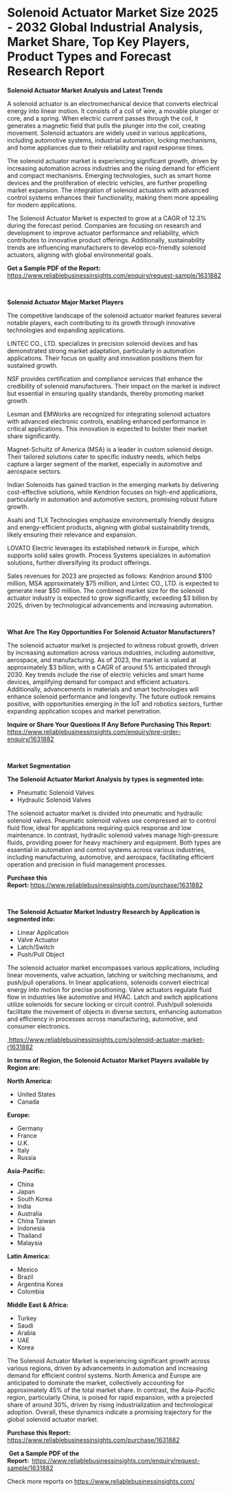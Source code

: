 <p><h1>Solenoid Actuator Market Size 2025 - 2032 Global Industrial Analysis, Market Share, Top Key Players, Product Types and Forecast Research Report</h1></p><p><strong>Solenoid Actuator Market Analysis and Latest Trends</strong></p>
<p><p>A solenoid actuator is an electromechanical device that converts electrical energy into linear motion. It consists of a coil of wire, a movable plunger or core, and a spring. When electric current passes through the coil, it generates a magnetic field that pulls the plunger into the coil, creating movement. Solenoid actuators are widely used in various applications, including automotive systems, industrial automation, locking mechanisms, and home appliances due to their reliability and rapid response times.</p><p>The solenoid actuator market is experiencing significant growth, driven by increasing automation across industries and the rising demand for efficient and compact mechanisms. Emerging technologies, such as smart home devices and the proliferation of electric vehicles, are further propelling market expansion. The integration of solenoid actuators with advanced control systems enhances their functionality, making them more appealing for modern applications.</p><p>The Solenoid Actuator Market is expected to grow at a CAGR of 12.3% during the forecast period. Companies are focusing on research and development to improve actuator performance and reliability, which contributes to innovative product offerings. Additionally, sustainability trends are influencing manufacturers to develop eco-friendly solenoid actuators, aligning with global environmental goals.</p></p>
<p><strong>Get a Sample PDF of the Report:&nbsp;</strong> <a href="https://www.reliablebusinessinsights.com/enquiry/request-sample/1631882?utm_campaign=2242&utm_medium=2&utm_source=Github&utm_content=ia&utm_term=10042025&utm_id=solenoid-actuator">https://www.reliablebusinessinsights.com/enquiry/request-sample/1631882</a></p>
<p>&nbsp;</p>
<p><strong>Solenoid Actuator Major Market Players</strong></p>
<p><p>The competitive landscape of the solenoid actuator market features several notable players, each contributing to its growth through innovative technologies and expanding applications. </p><p>LINTEC CO., LTD. specializes in precision solenoid devices and has demonstrated strong market adaptation, particularly in automation applications. Their focus on quality and innovation positions them for sustained growth.</p><p>NSF provides certification and compliance services that enhance the credibility of solenoid manufacturers. Their impact on the market is indirect but essential in ensuring quality standards, thereby promoting market growth.</p><p>Lesman and EMWorks are recognized for integrating solenoid actuators with advanced electronic controls, enabling enhanced performance in critical applications. This innovation is expected to bolster their market share significantly.</p><p>Magnet-Schultz of America (MSA) is a leader in custom solenoid design. Their tailored solutions cater to specific industry needs, which helps capture a larger segment of the market, especially in automotive and aerospace sectors.</p><p>Indian Solenoids has gained traction in the emerging markets by delivering cost-effective solutions, while Kendrion focuses on high-end applications, particularly in automation and automotive sectors, promising robust future growth.</p><p>Asahi and TLX Technologies emphasize environmentally friendly designs and energy-efficient products, aligning with global sustainability trends, likely ensuring their relevance and expansion.</p><p>LOVATO Electric leverages its established network in Europe, which supports solid sales growth. Process Systems specializes in automation solutions, further diversifying its product offerings.</p><p>Sales revenues for 2023 are projected as follows: Kendrion around $100 million, MSA approximately $75 million, and Lintec CO., LTD. is expected to generate near $50 million. The combined market size for the solenoid actuator industry is expected to grow significantly, exceeding $3 billion by 2025, driven by technological advancements and increasing automation.</p></p>
<p>&nbsp;</p>
<p><strong>What Are The Key Opportunities For Solenoid Actuator Manufacturers?</strong></p>
<p><p>The solenoid actuator market is projected to witness robust growth, driven by increasing automation across various industries, including automotive, aerospace, and manufacturing. As of 2023, the market is valued at approximately $3 billion, with a CAGR of around 5% anticipated through 2030. Key trends include the rise of electric vehicles and smart home devices, amplifying demand for compact and efficient actuators. Additionally, advancements in materials and smart technologies will enhance solenoid performance and longevity. The future outlook remains positive, with opportunities emerging in the IoT and robotics sectors, further expanding application scopes and market penetration.</p></p>
<p><strong>Inquire or Share Your Questions If Any Before Purchasing This Report:</strong> <a href="https://www.reliablebusinessinsights.com/enquiry/pre-order-enquiry/1631882?utm_campaign=2242&utm_medium=2&utm_source=Github&utm_content=ia&utm_term=10042025&utm_id=solenoid-actuator">https://www.reliablebusinessinsights.com/enquiry/pre-order-enquiry/1631882</a></p>
<p>&nbsp;</p>
<p><strong>Market Segmentation</strong></p>
<p><strong>The Solenoid Actuator Market Analysis by types is segmented into:</strong></p>
<p><ul><li>Pneumatic Solenoid Valves</li><li>Hydraulic Solenoid Valves</li></ul></p>
<p><p>The solenoid actuator market is divided into pneumatic and hydraulic solenoid valves. Pneumatic solenoid valves use compressed air to control fluid flow, ideal for applications requiring quick response and low maintenance. In contrast, hydraulic solenoid valves manage high-pressure fluids, providing power for heavy machinery and equipment. Both types are essential in automation and control systems across various industries, including manufacturing, automotive, and aerospace, facilitating efficient operation and precision in fluid management processes.</p></p>
<p><strong>Purchase this Report:&nbsp;</strong><a href="https://www.reliablebusinessinsights.com/purchase/1631882?utm_campaign=2242&utm_medium=2&utm_source=Github&utm_content=ia&utm_term=10042025&utm_id=solenoid-actuator">https://www.reliablebusinessinsights.com/purchase/1631882</a></p>
<p>&nbsp;</p>
<p><strong>The Solenoid Actuator Market Industry Research by Application is segmented into:</strong></p>
<p><ul><li>Linear Application</li><li>Valve Actuator</li><li>Latch/Switch</li><li>Push/Pull Object</li></ul></p>
<p><p>The solenoid actuator market encompasses various applications, including linear movements, valve actuation, latching or switching mechanisms, and push/pull operations. In linear applications, solenoids convert electrical energy into motion for precise positioning. Valve actuators regulate fluid flow in industries like automotive and HVAC. Latch and switch applications utilize solenoids for secure locking or circuit control. Push/pull solenoids facilitate the movement of objects in diverse sectors, enhancing automation and efficiency in processes across manufacturing, automotive, and consumer electronics.</p></p>
<p><a href="https://www.reliablebusinessinsights.com/solenoid-actuator-market-r1631882?utm_campaign=2242&utm_medium=2&utm_source=Github&utm_content=ia&utm_term=10042025&utm_id=solenoid-actuator">&nbsp;https://www.reliablebusinessinsights.com/solenoid-actuator-market-r1631882</a></p>
<p><strong>In terms of Region, the Solenoid Actuator Market Players available by Region are:</strong></p>
<p>
    <p> <strong> North America: </strong>
        <ul>
            <li>United States</li>
            <li>Canada</li>
        </ul>
        </p> 
    <p> <strong> Europe: </strong>
        <ul>
            <li>Germany</li>
            <li>France</li>
            <li>U.K.</li>
            <li>Italy</li>
            <li>Russia</li>
        </ul>
        </p> 
    <p> <strong> Asia-Pacific: </strong>
        <ul>
            <li>China</li>
            <li>Japan</li>
            <li>South Korea</li>
            <li>India</li>
            <li>Australia</li>
            <li>China Taiwan</li>
            <li>Indonesia</li>
            <li>Thailand</li>
            <li>Malaysia</li>
        </ul>
        </p> 
    <p> <strong> Latin America: </strong>
        <ul>
            <li>Mexico</li>
            <li>Brazil</li>
            <li>Argentina Korea</li>
            <li>Colombia</li>
        </ul>
        </p> 
    <p> <strong> Middle East & Africa: </strong>
        <ul>
            <li>Turkey</li>
            <li>Saudi</li>
            <li>Arabia</li>
            <li>UAE</li>
            <li>Korea</li>
        </ul>
    </p>
    </p>
<p><p>The Solenoid Actuator Market is experiencing significant growth across various regions, driven by advancements in automation and increasing demand for efficient control systems. North America and Europe are anticipated to dominate the market, collectively accounting for approximately 45% of the total market share. In contrast, the Asia-Pacific region, particularly China, is poised for rapid expansion, with a projected share of around 30%, driven by rising industrialization and technological adoption. Overall, these dynamics indicate a promising trajectory for the global solenoid actuator market.</p></p>
<p><strong>Purchase this Report: </strong><a href="https://www.reliablebusinessinsights.com/purchase/1631882?utm_campaign=2242&utm_medium=2&utm_source=Github&utm_content=ia&utm_term=10042025&utm_id=solenoid-actuator">https://www.reliablebusinessinsights.com/purchase/1631882</a></p>
<p>&nbsp;<strong>Get a Sample PDF of the Report:&nbsp;&nbsp;</strong><a href="https://www.reliablebusinessinsights.com/enquiry/request-sample/1631882?utm_campaign=2242&utm_medium=2&utm_source=Github&utm_content=ia&utm_term=10042025&utm_id=solenoid-actuator">https://www.reliablebusinessinsights.com/enquiry/request-sample/1631882</a></p>
<p><strong></strong></p>
<p>Check more reports on <a href="https://www.reliablebusinessinsights.com/?utm_campaign=2242&utm_medium=2&utm_source=Github&utm_content=ia&utm_term=10042025&utm_id=solenoid-actuator">https://www.reliablebusinessinsights.com/</a></p>